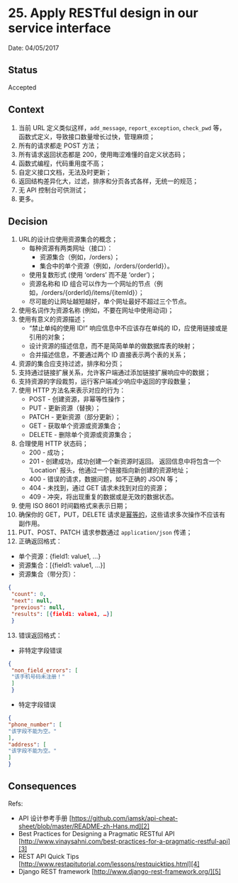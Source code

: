 # 25. Apply RESTful design in our service interface

Date: 04/05/2017

## Status

Accepted

## Context

1. 当前 URL 定义类似这样，`add_message`, `report_exception`, `check_pwd` 等，函数式定义，导致接口数量增长过快，管理麻烦；
2. 所有的请求都走 POST 方法；
3. 所有请求返回状态都是 200，使用晦涩难懂的自定义状态码；
4. 函数式编程，代码重用度不高；
5. 自定义接口文档，无法及时更新；
6. 返回结构差异化大，过滤，排序和分页各式各样，无统一的规范；
7. 无 API 控制台可供测试；
8. 更多。

## Decision

1. URL的设计应使用资源集合的概念；
	* 每种资源有两类网址（接口）：
		* 资源集合（例如，/orders）；
		* 集合中的单个资源（例如，/orders/{orderId}）。
	* 使用复数形式 (使用 ‘orders’ 而不是 ‘order’)；
	* 资源名称和 ID 组合可以作为一个网址的节点（例如，/orders/{orderId}/items/{itemId}）；
	* 尽可能的让网址越短越好，单个网址最好不超过三个节点。
2. 使用名词作为资源名称 (例如，不要在网址中使用动词)；
3. 使用有意义的资源描述；
	* “禁止单纯的使用 ID!” 响应信息中不应该存在单纯的 ID，应使用链接或是引用的对象；
	* 设计资源的描述信息，而不是简简单单的做数据库表的映射；
	* 合并描述信息，不要通过两个 ID 直接表示两个表的关系；
4. 资源的集合应支持过滤，排序和分页；
5. 支持通过链接扩展关系，允许客户端通过添加链接扩展响应中的数据；
6. 支持资源的字段裁剪，运行客户端减少响应中返回的字段数量；
7. 使用 HTTP 方法名来表示对应的行为：
	* POST - 创建资源，非幂等性操作；
	* PUT - 更新资源（替换）；
	* PATCH - 更新资源（部分更新）；
	* GET - 获取单个资源或资源集合；
	* DELETE - 删除单个资源或资源集合；
8. 合理使用 HTTP 状态码；
	* 200 - 成功；
	* 201 - 创建成功，成功创建一个新资源时返回。 返回信息中将包含一个 'Location' 报头，他通过一个链接指向新创建的资源地址；
	* 400 - 错误的请求，数据问题，如不正确的 JSON 等；
	* 404 - 未找到，通过 GET 请求未找到对应的资源；
	* 409 - 冲突，将出现重复的数据或是无效的数据状态。
9. 使用 ISO 8601 时间戳格式来表示日期；
10. 确保你的 GET，PUT，DELETE 请求是[幂等的][1]，这些请求多次操作不应该有副作用。
11. PUT、POST、PATCH 请求参数通过 `application/json` 传递；
12. 正确返回格式：
* 单个资源：{field1: value1, …}
* 资源集合：[{field1: value1, …}]
* 资源集合（带分页）：

```json
{
 "count": 0,
 "next": null,
 "previous": null,
 "results": [{field1: value1, …}]
 }
```

13. 错误返回格式：
* 非特定字段错误

```json 
{
 "non_field_errors": [
 "该手机号码未注册！"
 ]
 }
```
* 特定字段错误
```json
{
"phone_number": [
"该字段不能为空。"
],
"address": [
"该字段不能为空。"
]
}
```

## Consequences

Refs:

* API 设计参考手册 [https://github.com/iamsk/api-cheat-sheet/blob/master/README-zh-Hans.md][2]
* Best Practices for Designing a Pragmatic RESTful API [http://www.vinaysahni.com/best-practices-for-a-pragmatic-restful-api][3]
* REST API Quick Tips [http://www.restapitutorial.com/lessons/restquicktips.html][4]
* Django REST framework [http://www.django-rest-framework.org/][5]

[1]:	http://www.restapitutorial.com/lessons/idempotency.html
[2]:	https://github.com/iamsk/api-cheat-sheet/blob/master/README-zh-Hans.md
[3]:	http://www.vinaysahni.com/best-practices-for-a-pragmatic-restful-api
[4]:	http://www.restapitutorial.com/lessons/restquicktips.html
[5]:	http://www.django-rest-framework.org/